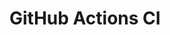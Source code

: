 # GitHub Actions CI


























































































































































































































































































































































































































































































































































































































































































































